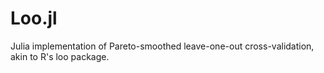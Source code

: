 # Loo.jl

Julia implementation of Pareto-smoothed leave-one-out cross-validation, akin to R's loo package.